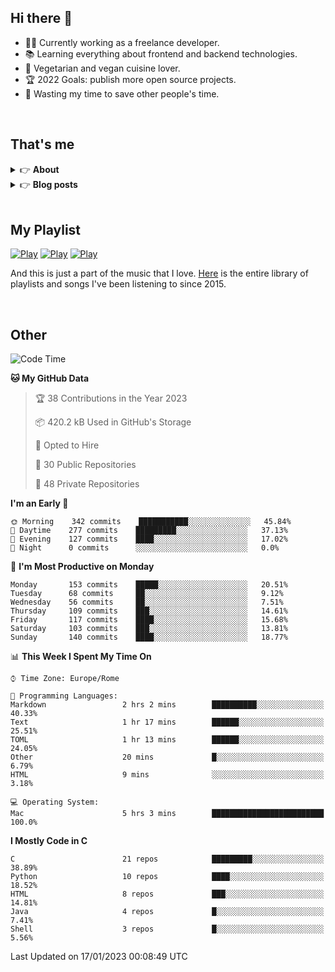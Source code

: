 <h2>Hi there 👋</h2>

- 👨‍💻 Currently working as a freelance developer.
- :books: Learning everything about frontend and backend technologies.
- 🌱 Vegetarian and vegan cuisine lover.
- :trophy: 2022 Goals: publish more open source projects.
- :dart: Wasting my time to save other people's time.

<br>

## That's me
<!-- markdownlint-disable MD033 -->
<details>
    <summary>&#128073 <b>About</b></summary><br/>

<!-- BLOG-POST-LIST:START -->
- 👀 [About me](https://simonemargio.im/about/)
- 🧑‍💻 [Resume](https://simonemargio.im/resume/)
- 🤝 [Polywork](https://www.polywork.com/simonemargio)
<!-- BLOG-POST-LIST:END -->
</details>

<details>
    <summary>&#128073 <b>Blog posts</b></summary><br/>

<!-- BLOG-POST-LIST:START -->
- [LastPass](https://simonemargio.im/blog/lastpass/)
- [Apple Music](https://simonemargio.im/blog/applemusic/)
- [iCloud Keychain](https://simonemargio.im/blog/icloudkeychain/)
- [Digital legacy](https://simonemargio.im/blog/digitallegacy/)
- [Usability](https://simonemargio.im/blog/usability/)
- [Bitwarden](https://simonemargio.im/blog/bitwarden/)
- [About EXIF metadata](https://simonemargio.im/blog/aboutexifmetadata/)
- [Stop using whatsapp](https://simonemargio.im/blog/stopusingwhatsapp/)
- [Password Managers](https://simonemargio.im/blog/managepasswords/)
- [More...](https://simonemargio.im/blog/page/2/)
<!-- BLOG-POST-LIST:END -->
</details>

<br>

## My Playlist
[![Play](https://user-images.githubusercontent.com/22590804/173320312-c6ff4952-2d80-4da0-bc86-1a49d009b4a7.jpg)](https://music.apple.com/it/playlist/juice/pl.u-mJy83A8tGBvZWA)
[![Play](https://user-images.githubusercontent.com/22590804/173320788-49695c90-a4c3-48b3-8ac5-f6f4b944955f.jpg)](https://music.apple.com/it/playlist/gym/pl.u-38oWWgbT3gryK0)
[![Play](https://user-images.githubusercontent.com/22590804/173321081-fd673357-e189-4e1d-bf6a-fc8048872de2.jpg)](https://music.apple.com/it/playlist/relax/pl.u-9N9LLp3u27KNLk)

And this is just a part of the music that I love. [Here](https://simonemargiomusic.netlify.app) is the entire library of playlists and songs I've been listening to since 2015.

<br>

## Other

<!--START_SECTION:waka-->
![Code Time](http://img.shields.io/badge/Code%20Time-350%20hrs%2021%20mins-blue)

**🐱 My GitHub Data** 

> 🏆 38 Contributions in the Year 2023
 > 
> 📦 420.2 kB Used in GitHub's Storage 
 > 
> 💼 Opted to Hire
 > 
> 📜 30 Public Repositories 
 > 
> 🔑 48 Private Repositories  
 > 
**I'm an Early 🐤** 

```text
🌞 Morning    342 commits    ███████████░░░░░░░░░░░░░░   45.84% 
🌆 Daytime    277 commits    █████████░░░░░░░░░░░░░░░░   37.13% 
🌃 Evening    127 commits    ████░░░░░░░░░░░░░░░░░░░░░   17.02% 
🌙 Night      0 commits      ░░░░░░░░░░░░░░░░░░░░░░░░░   0.0%

```
📅 **I'm Most Productive on Monday** 

```text
Monday       153 commits    █████░░░░░░░░░░░░░░░░░░░░   20.51% 
Tuesday      68 commits     ██░░░░░░░░░░░░░░░░░░░░░░░   9.12% 
Wednesday    56 commits     ██░░░░░░░░░░░░░░░░░░░░░░░   7.51% 
Thursday     109 commits    ███░░░░░░░░░░░░░░░░░░░░░░   14.61% 
Friday       117 commits    ████░░░░░░░░░░░░░░░░░░░░░   15.68% 
Saturday     103 commits    ███░░░░░░░░░░░░░░░░░░░░░░   13.81% 
Sunday       140 commits    ████░░░░░░░░░░░░░░░░░░░░░   18.77%

```


📊 **This Week I Spent My Time On** 

```text
⌚︎ Time Zone: Europe/Rome

💬 Programming Languages: 
Markdown                 2 hrs 2 mins        ██████████░░░░░░░░░░░░░░░   40.33% 
Text                     1 hr 17 mins        ██████░░░░░░░░░░░░░░░░░░░   25.51% 
TOML                     1 hr 13 mins        ██████░░░░░░░░░░░░░░░░░░░   24.05% 
Other                    20 mins             █░░░░░░░░░░░░░░░░░░░░░░░░   6.79% 
HTML                     9 mins              ░░░░░░░░░░░░░░░░░░░░░░░░░   3.18%

💻 Operating System: 
Mac                      5 hrs 3 mins        █████████████████████████   100.0%

```

**I Mostly Code in C** 

```text
C                        21 repos            █████████░░░░░░░░░░░░░░░░   38.89% 
Python                   10 repos            ████░░░░░░░░░░░░░░░░░░░░░   18.52% 
HTML                     8 repos             ███░░░░░░░░░░░░░░░░░░░░░░   14.81% 
Java                     4 repos             █░░░░░░░░░░░░░░░░░░░░░░░░   7.41% 
Shell                    3 repos             █░░░░░░░░░░░░░░░░░░░░░░░░   5.56%

```



 Last Updated on 17/01/2023 00:08:49 UTC
<!--END_SECTION:waka-->



